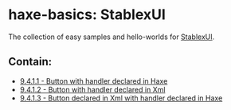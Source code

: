 haxe-basics: StablexUI
=========================

The collection of easy samples and hello-worlds for [StablexUI](http://ui.stablex.ru).

## Contain:

* [9.4.1.1 - Button with handler declared in Haxe](./9.4.1.1_ButtonWithHandler/Source/Main.hx)
* [9.4.1.2 - Button with handler declared in Xml](./9.4.1.2_ButtonWithXmlHandler/Source/Main.hx)
* [9.4.1.3 - Button declared in Xml with handler declared in Haxe](./9.4.1.3_XmlButtonWithHandler/Source/Main.hx)

